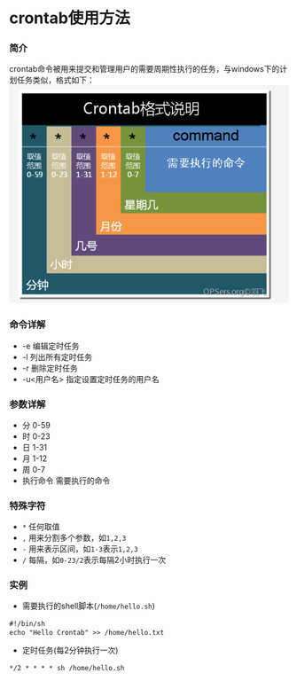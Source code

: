 # crontab使用方法
### 简介
crontab命令被用来提交和管理用户的需要周期性执行的任务，与windows下的计划任务类似，格式如下：
![](images/crontab-usage.png)
### 命令详解
- -e 编辑定时任务
- -l 列出所有定时任务
- -r 删除定时任务
- -u<用户名> 指定设置定时任务的用户名
### 参数详解
- 分 0-59
- 时 0-23
- 日 1-31
- 月 1-12
- 周 0-7
- 执行命令 需要执行的命令
### 特殊字符
- ```*``` 任何取值 
- ```,``` 用来分割多个参数，如```1,2,3```
- ```-``` 用来表示区间，如```1-3```表示```1,2,3```
- ```/``` 每隔，如```0-23/2```表示每隔2小时执行一次
### 实例
- 需要执行的shell脚本(```/home/hello.sh```)
```
#!/bin/sh
echo "Hello Crontab" >> /home/hello.txt
```
- 定时任务(每2分钟执行一次)
```
*/2 * * * * sh /home/hello.sh
```